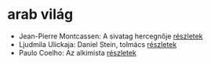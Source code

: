 # arab világ

- Jean-Pierre Montcassen: A sivatag hercegnője [részletek](_details/%7Bopf.creator%7D.md#id_627)
- Ljudmila Ulickaja: Daniel Stein, tolmács [részletek](_details/%7Bopf.creator%7D.md#id_1285)
- Paulo Coelho: Az alkimista [részletek](_details/%7Bopf.creator%7D.md#id_261)